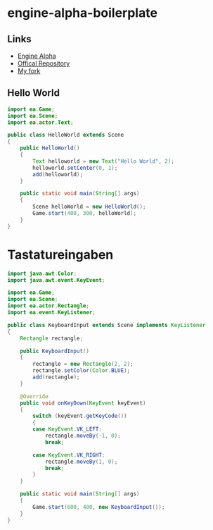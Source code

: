 # engine-alpha-boilerplate

## Links

* [Engine Alpha](https://engine-alpha.org)
* [Offical Repository](https://github.com/engine-alpha/engine-alpha)
* [My fork](https://github.com/Josef-Friedrich/engine-alpha)

## Hello World

```java
import ea.Game;
import ea.Scene;
import ea.actor.Text;

public class HelloWorld extends Scene
{
    public HelloWorld()
    {
        Text helloworld = new Text("Hello World", 2);
        helloworld.setCenter(0, 1);
        add(helloworld);
    }

    public static void main(String[] args)
    {
        Scene helloWorld = new HelloWorld();
        Game.start(400, 300, helloWorld);
    }
}
```

# Tastatureingaben

```java
import java.awt.Color;
import java.awt.event.KeyEvent;

import ea.Game;
import ea.Scene;
import ea.actor.Rectangle;
import ea.event.KeyListener;

public class KeyboardInput extends Scene implements KeyListener
{
    Rectangle rectangle;

    public KeyboardInput()
    {
        rectangle = new Rectangle(2, 2);
        rectangle.setColor(Color.BLUE);
        add(rectangle);
    }

    @Override
    public void onKeyDown(KeyEvent keyEvent)
    {
        switch (keyEvent.getKeyCode())
        {
        case KeyEvent.VK_LEFT:
            rectangle.moveBy(-1, 0);
            break;

        case KeyEvent.VK_RIGHT:
            rectangle.moveBy(1, 0);
            break;
        }
    }

    public static void main(String[] args)
    {
        Game.start(600, 400, new KeyboardInput());
    }
}
```

